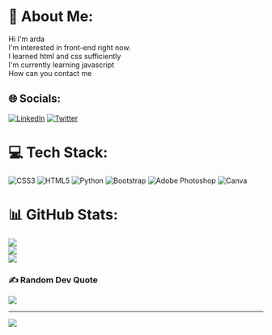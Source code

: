 # 💫 About Me:
Hi I'm arda<br>I'm interested in front-end right now.<br>I learned html and css sufficiently<br>I'm currently learning javascript<br>How can you contact me<br>


## 🌐 Socials:
[![LinkedIn](https://img.shields.io/badge/LinkedIn-%230077B5.svg?logo=linkedin&logoColor=white)](https://linkedin.com/in/shliophile) [![Twitter](https://img.shields.io/badge/Twitter-%231DA1F2.svg?logo=Twitter&logoColor=white)](https://twitter.com/shliophile) 

# 💻 Tech Stack:
![CSS3](https://img.shields.io/badge/css3-%231572B6.svg?style=plastic&logo=css3&logoColor=white) ![HTML5](https://img.shields.io/badge/html5-%23E34F26.svg?style=plastic&logo=html5&logoColor=white) ![Python](https://img.shields.io/badge/python-3670A0?style=plastic&logo=python&logoColor=ffdd54) ![Bootstrap](https://img.shields.io/badge/bootstrap-%23563D7C.svg?style=plastic&logo=bootstrap&logoColor=white) ![Adobe Photoshop](https://img.shields.io/badge/adobephotoshop-%2331A8FF.svg?style=plastic&logo=adobephotoshop&logoColor=white) ![Canva](https://img.shields.io/badge/Canva-%2300C4CC.svg?style=plastic&logo=Canva&logoColor=white)
# 📊 GitHub Stats:
![](https://github-readme-stats.vercel.app/api?username=shliophile&theme=dark&hide_border=false&include_all_commits=true&count_private=true)<br/>
![](https://github-readme-streak-stats.herokuapp.com/?user=shliophile&theme=dark&hide_border=false)<br/>
![](https://github-readme-stats.vercel.app/api/top-langs/?username=shliophile&theme=dark&hide_border=false&include_all_commits=true&count_private=true&layout=compact)

### ✍️ Random Dev Quote
![](https://quotes-github-readme.vercel.app/api?type=vetical&theme=dark)

---
[![](https://visitcount.itsvg.in/api?id=shliophile&icon=2&color=1)](https://visitcount.itsvg.in)

<!-- Proudly created with GPRM ( https://gprm.itsvg.in ) -->
